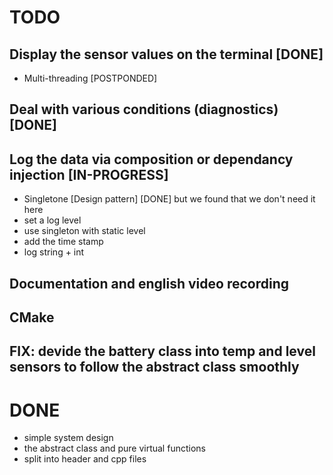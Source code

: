 # TODO
## Display the sensor values on the terminal [DONE]
- Multi-threading [POSTPONDED]
## Deal with various conditions (diagnostics) [DONE]
## Log the data via composition or dependancy injection [IN-PROGRESS]
- Singletone [Design pattern] [DONE] but we found that we don't need it here
- set a log level 
- use singleton with static level 
- add the time stamp 
- log string + int
## Documentation and english video recording
## CMake
## FIX: devide the battery class into temp and level sensors to follow the abstract class smoothly

# DONE
- simple system design
- the abstract class and pure virtual functions
- split into header and cpp files
